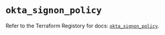 # `okta_signon_policy`

Refer to the Terraform Registory for docs: [`okta_signon_policy`](https://www.terraform.io/docs/providers/okta/r/signon_policy).
